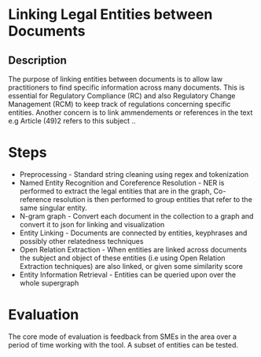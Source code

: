 # Linking Legal Entities between Documents

## Description
The purpose of linking entities between documents is to allow law practitioners to find specific information across many documents.
This is essential for Regulatory Compliance (RC) and also Regulatory Change Management (RCM) to keep track of regulations concerning specific entities.
Another concern is to link ammendements or references in the text e.g Article (49)2 refers to this subject ..

# Steps

* Preprocessing - Standard string cleaning using regex and tokenization
* Named Entity Recognition and Coreference Resolution - NER is performed to extract the legal entities that are in the graph, Co-reference resolution is then performed to group entities that refer to the same singular entity.
* N-gram graph - Convert each document in the collection to a graph and convert it to json for linking and visualization
* Entity Linking - Documents are connected by entities, keyphrases and possibly other relatedness techniques
* Open Relation Extraction - When entities are linked across documents the subject and object of these entities (i.e using Open Relation Extraction techniques) are also linked, or given some similarity score
* Entity Information Retrieval - Entities can be queried upon over the whole supergraph


# Evaluation

The core mode of evaluation is feedback from SMEs in the area over a period of time working with the tool.
A subset of entities can be tested.
